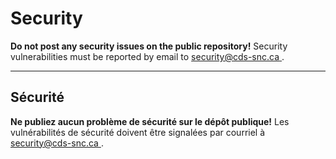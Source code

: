 # Security

**Do not post any security issues on the public repository!** Security vulnerabilities must be reported by email to [security@cds-snc.ca ](mailto:security@cds-snc.ca).

______________________

## Sécurité

**Ne publiez aucun problème de sécurité sur le dépôt publique!** Les vulnérabilités de sécurité doivent être signalées par courriel à [security@cds-snc.ca ](mailto:security@cds-snc.ca).